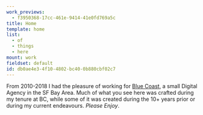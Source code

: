 ```yaml
---
work_previews:
  - f3950368-17cc-461e-9414-41e0fd769a5c
title: Home
template: home
list:
  - of
  - things
  - here
mount: work
fieldset: default
id: db0ae4e3-4f10-4802-bc40-0b880cbf02c7
---
```

From 2010-2018 I had the pleasure of working for [Blue Coast](http://bluecoastweb.com), a small Digital Agency in the SF Bay Area. Much of what you see here was crafted during my tenure at BC, while some of it was created during the 10+ years prior or during my current endeavours. _Please Enjoy_.